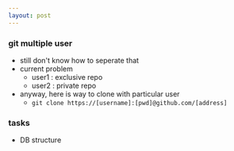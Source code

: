 ```yaml
---
layout: post
---
```


### git multiple user
- still don't know how to seperate that
- current problem
    - user1 : exclusive repo
    - user2 : private repo
- anyway, here is way to clone with particular user
    - `git clone https://[username]:[pwd]@github.com/[address]`

### tasks
- DB structure